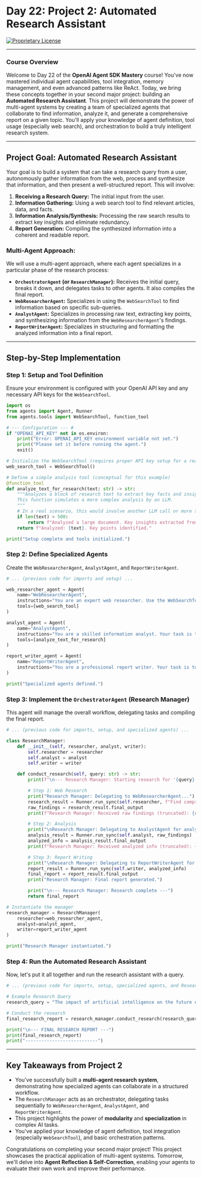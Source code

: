 # Day 22: Project 2: Automated Research Assistant

[![Proprietary License](https://img.shields.io/badge/license-proprietary-red.svg)](../LICENSE)

---

### **Course Overview**

Welcome to Day 22 of the **OpenAI Agent SDK Mastery** course! You've now mastered individual agent capabilities, tool integration, memory management, and even advanced patterns like ReAct. Today, we bring these concepts together in your second major project: building an **Automated Research Assistant**. This project will demonstrate the power of multi-agent systems by creating a team of specialized agents that collaborate to find information, analyze it, and generate a comprehensive report on a given topic. You'll apply your knowledge of agent definition, tool usage (especially web search), and orchestration to build a truly intelligent research system.

---

## Project Goal: Automated Research Assistant

Your goal is to build a system that can take a research query from a user, autonomously gather information from the web, process and synthesize that information, and then present a well-structured report. This will involve:

1.  **Receiving a Research Query:** The initial input from the user.
2.  **Information Gathering:** Using a web search tool to find relevant articles, data, and facts.
3.  **Information Analysis/Synthesis:** Processing the raw search results to extract key insights and eliminate redundancy.
4.  **Report Generation:** Compiling the synthesized information into a coherent and readable report.

### Multi-Agent Approach:

We will use a multi-agent approach, where each agent specializes in a particular phase of the research process:

*   **`OrchestratorAgent` (or `ResearchManager`):** Receives the initial query, breaks it down, and delegates tasks to other agents. It also compiles the final report.
*   **`WebResearcherAgent`:** Specializes in using the `WebSearchTool` to find information based on specific sub-queries.
*   **`AnalystAgent`:** Specializes in processing raw text, extracting key points, and synthesizing information from the `WebResearcherAgent`'s findings.
*   **`ReportWriterAgent`:** Specializes in structuring and formatting the analyzed information into a final report.

---

## Step-by-Step Implementation

### Step 1: Setup and Tool Definition

Ensure your environment is configured with your OpenAI API key and any necessary API keys for the `WebSearchTool`.

```python
import os
from agents import Agent, Runner
from agents.tools import WebSearchTool, function_tool

# --- Configuration --- #
if "OPENAI_API_KEY" not in os.environ:
    print("Error: OPENAI_API_KEY environment variable not set.")
    print("Please set it before running the agent.")
    exit()

# Initialize the WebSearchTool (requires proper API key setup for a real search service)
web_search_tool = WebSearchTool()

# Define a simple analysis tool (conceptual for this example)
@function_tool
def analyze_text_for_research(text: str) -> str:
    """Analyzes a block of research text to extract key facts and insights.
    This function simulates a more complex analysis by an LLM.
    """
    # In a real scenario, this would involve another LLM call or more sophisticated NLP
    if len(text) > 500:
        return f"Analyzed a large document. Key insights extracted from first 500 chars: {text[:500]}..."
    return f"Analyzed: {text}. Key points identified."

print("Setup complete and tools initialized.")
```

### Step 2: Define Specialized Agents

Create the `WebResearcherAgent`, `AnalystAgent`, and `ReportWriterAgent`.

```python
# ... (previous code for imports and setup) ...

web_researcher_agent = Agent(
    name="WebResearcherAgent",
    instructions="You are an expert web researcher. Use the WebSearchTool to find comprehensive and relevant information for a given query. Provide the raw search results.",
    tools=[web_search_tool]
)

analyst_agent = Agent(
    name="AnalystAgent",
    instructions="You are a skilled information analyst. Your task is to synthesize raw research findings, extract key facts, and identify important themes. Provide a concise summary of your analysis.",
    tools=[analyze_text_for_research]
)

report_writer_agent = Agent(
    name="ReportWriterAgent",
    instructions="You are a professional report writer. Your task is to take analyzed information and format it into a well-structured, clear, and concise research report. Include an introduction, key findings, and a conclusion."
)

print("Specialized agents defined.")
```

### Step 3: Implement the `OrchestratorAgent` (Research Manager)

This agent will manage the overall workflow, delegating tasks and compiling the final report.

```python
# ... (previous code for imports, setup, and specialized agents) ...

class ResearchManager:
    def __init__(self, researcher, analyst, writer):
        self.researcher = researcher
        self.analyst = analyst
        self.writer = writer

    def conduct_research(self, query: str) -> str:
        print(f"\n--- Research Manager: Starting research for '{query}' ---")

        # Step 1: Web Research
        print("Research Manager: Delegating to WebResearcherAgent...")
        research_result = Runner.run_sync(self.researcher, f"Find comprehensive information about: {query}")
        raw_findings = research_result.final_output
        print(f"Research Manager: Received raw findings (truncated): {raw_findings[:200]}...")

        # Step 2: Analysis
        print("\nResearch Manager: Delegating to AnalystAgent for analysis...")
        analysis_result = Runner.run_sync(self.analyst, raw_findings)
        analyzed_info = analysis_result.final_output
        print(f"Research Manager: Received analyzed info (truncated): {analyzed_info[:200]}...")

        # Step 3: Report Writing
        print("\nResearch Manager: Delegating to ReportWriterAgent for report generation...")
        report_result = Runner.run_sync(self.writer, analyzed_info)
        final_report = report_result.final_output
        print("Research Manager: Final report generated.")

        print("\n--- Research Manager: Research complete ---")
        return final_report

# Instantiate the manager
research_manager = ResearchManager(
    researcher=web_researcher_agent,
    analyst=analyst_agent,
    writer=report_writer_agent
)

print("Research Manager instantiated.")
```

### Step 4: Run the Automated Research Assistant

Now, let's put it all together and run the research assistant with a query.

```python
# ... (previous code for imports, setup, specialized agents, and ResearchManager class) ...

# Example Research Query
research_query = "The impact of artificial intelligence on the future of work."

# Conduct the research
final_research_report = research_manager.conduct_research(research_query)

print("\n--- FINAL RESEARCH REPORT ---")
print(final_research_report)
print("---------------------------")

```

---

## Key Takeaways from Project 2

*   You've successfully built a **multi-agent research system**, demonstrating how specialized agents can collaborate in a structured workflow.
*   The `ResearchManager` acts as an orchestrator, delegating tasks sequentially to `WebResearcherAgent`, `AnalystAgent`, and `ReportWriterAgent`.
*   This project highlights the power of **modularity** and **specialization** in complex AI tasks.
*   You've applied your knowledge of agent definition, tool integration (especially `WebSearchTool`), and basic orchestration patterns.

Congratulations on completing your second major project! This project showcases the practical application of multi-agent systems. Tomorrow, we'll delve into **Agent Reflection & Self-Correction**, enabling your agents to evaluate their own work and improve their performance.